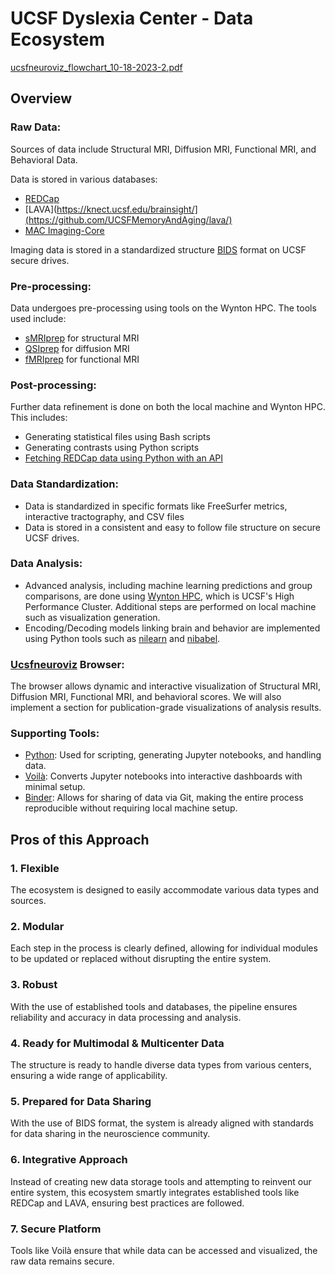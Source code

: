 # UCSF Dyslexia Center - Data Ecosystem

[ucsfneuroviz_flowchart_10-18-2023-2.pdf](https://github.com/MathCognitionUCSF/ucsf-dyslexia-center-data-ecosystem/files/13033718/ucsfneuroviz_flowchart_10-18-2023-2.pdf)

## Overview

### Raw Data:

Sources of data include Structural MRI, Diffusion MRI, Functional MRI, and Behavioral Data.

Data is stored in various databases:
* [REDCap](https://redcap.ucsf.edu/)
* [LAVA](https://knect.ucsf.edu/brainsight/](https://github.com/UCSFMemoryAndAging/lava/)
* [MAC Imaging-Core](https://github.com/UCSFMemoryAndAging/imaging-core)

Imaging data is stored in a standardized structure [BIDS](https://bids.neuroimaging.io/) format on UCSF secure drives.

### Pre-processing:

Data undergoes pre-processing using tools on the Wynton HPC. The tools used include:
* [sMRIprep](https://github.com/nipreps/smriprep) for structural MRI
* [QSIprep](https://github.com/PennLINC/qsiprep) for diffusion MRI
* [fMRIprep](https://github.com/nipreps/fmriprep) for functional MRI

### Post-processing:

Further data refinement is done on both the local machine and Wynton HPC. This includes:
* Generating statistical files using Bash scripts
* Generating contrasts using Python scripts
* [Fetching REDCap data using Python with an API](https://github.com/MathCognitionUCSF/REDCap_tools)

### Data Standardization:

* Data is standardized in specific formats like FreeSurfer metrics, interactive tractography, and CSV files
* Data is stored in a consistent and easy to follow file structure on secure UCSF drives.

### Data Analysis:

* Advanced analysis, including machine learning predictions and group comparisons, are done using [Wynton HPC](https://wynton.ucsf.edu/hpc/index.html), which is UCSF's High Performance Cluster. Additional steps are performed on local machine such as visualization generation.
* Encoding/Decoding models linking brain and behavior are implemented using Python tools such as [nilearn](https://github.com/nilearn/nilearn) and [nibabel](https://github.com/nipy/nibabel).

### [Ucsfneuroviz](https://github.com/MathCognitionUCSF/ucsfneuroviz) Browser:

The browser allows dynamic and interactive visualization of Structural MRI, Diffusion MRI, Functional MRI, and behavioral scores.
We will also implement a section for publication-grade visualizations of analysis results.

### Supporting Tools:

* [Python](https://www.python.org/): Used for scripting, generating Jupyter notebooks, and handling data.
* [Voilà](https://voila.readthedocs.io/en/stable/): Converts Jupyter notebooks into interactive dashboards with minimal setup.
* [Binder](https://mybinder.org/): Allows for sharing of data via Git, making the entire process reproducible without requiring local machine setup.

## Pros of this Approach

### 1. Flexible
The ecosystem is designed to easily accommodate various data types and sources.

### 2. Modular
Each step in the process is clearly defined, allowing for individual modules to be updated or replaced without disrupting the entire system.

### 3. Robust
With the use of established tools and databases, the pipeline ensures reliability and accuracy in data processing and analysis.

### 4. Ready for Multimodal & Multicenter Data
The structure is ready to handle diverse data types from various centers, ensuring a wide range of applicability.

### 5. Prepared for Data Sharing
With the use of BIDS format, the system is already aligned with standards for data sharing in the neuroscience community.

### 6. Integrative Approach
Instead of creating new data storage tools and attempting to reinvent our entire system, this ecosystem smartly integrates established tools like REDCap and LAVA, ensuring best practices are followed.

### 7. Secure Platform
Tools like Voilà ensure that while data can be accessed and visualized, the raw data remains secure.
